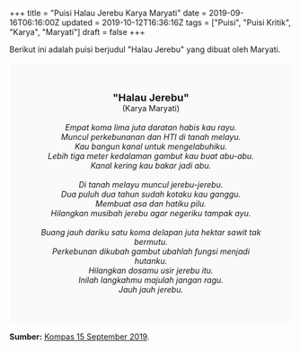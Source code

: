 +++
title = "Puisi Halau Jerebu Karya Maryati"
date = 2019-09-16T06:16:00Z
updated = 2019-10-12T16:36:16Z
tags = ["Puisi", "Puisi Kritik", "Karya", "Maryati"]
draft = false
+++

<div dir="ltr" style="text-align: left;" trbidi="on"><div dir="ltr" style="text-align: left;" trbidi="on"><div style="text-align: justify;">Berikut ini adalah puisi berjudul "Halau Jerebu" yang dibuat oleh Maryati.</div><br /><div style="background: #FAFAFA; font-size: 14px; height: auto; margin: 0 auto; padding: 50px; text-align: center; width: auto;"><span style="font-size: 18px;"><b>"Halau Jerebu"</b></span><br />(Karya Maryati) <br /><br /><i>Empat koma lima juta daratan habis kau rayu.<br />Muncul perkebunanan dan HTI di tanah melayu.<br />Kau bangun kanal untuk mengelabuhiku.<br />Lebih tiga meter kedalaman gambut kau buat abu-abu.<br />Kanal kering kau bakar jadi abu.<br /><br />Di tanah melayu muncul jerebu-jerebu.<br />Dua puluh dua tahun sudah kotaku kau ganggu.<br />Membuat asa dan hatiku pilu.<br />Hilangkan musibah jerebu agar negeriku tampak ayu.<br /><br />Buang jauh dariku satu koma delapan juta hektar sawit tak bermutu.<br />Perkebunan dikubah gambut ubahlah fungsi menjadi hutanku.<br />Hilangkan dosamu usir jerebu itu.<br />Inilah langkahmu majulah jangan ragu.<br />Jauh jauh jerebu.</i></div></div><div style="text-align: justify;"><br /></div><div style="text-align: justify;"><b>Sumber:</b> <a href="https://www.kompas.com/tren/read/2019/09/15/083924465/prihatin-kabut-asap-kepala-sekolah-bacakan-puisi-di-rakor-karhutla-riau" target="_blank">Kompas 15 September 2019</a>.</div></div>

